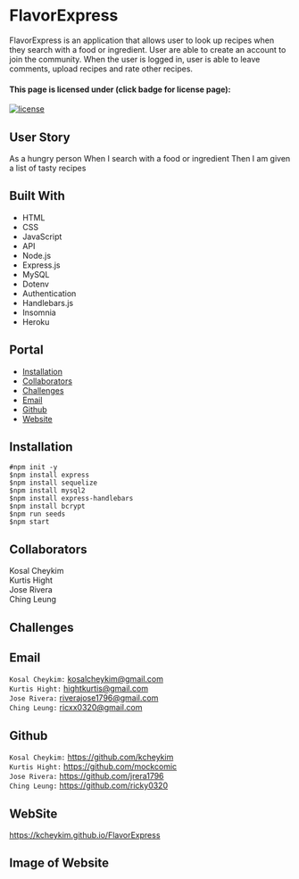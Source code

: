 # FlavorExpress
FlavorExpress is an application that allows user to look up recipes when they search with a food or ingredient. User are able to create an account to join the community. When the user is logged in, user is able to leave comments, upload recipes and rate other recipes.

#### This page is licensed under (click badge for license page): 
[![license](https://img.shields.io/badge/License-MIT-yellow.svg)](https://opensource.org/licenses/MIT)

## User Story
As a hungry person
When I search with a food or ingredient
Then I am given a list of tasty recipes

## Built With
* HTML
* CSS
* JavaScript
* API
* Node.js
* Express.js
* MySQL
* Dotenv
* Authentication
* Handlebars.js
* Insomnia
* Heroku

## Portal
* [Installation](#installation)
* [Collaborators](#collaborators)
* [Challenges](#challenges) 
* [Email](#email)
* [Github](#github)
* [Website](#website)


## Installation
`#npm init -y`<br/>
`$npm install express`<br/>
`$npm install sequelize`<br/>
`$npm install mysql2`<br/>
`$npm install express-handlebars`<br/>
`$npm install bcrypt`<br/>
`$npm run seeds`<br/>
`$npm start`

## Collaborators
Kosal Cheykim<br/>
Kurtis Hight<br/>
Jose Rivera<br/>
Ching Leung

## Challenges


## Email
`Kosal Cheykim:` kosalcheykim@gmail.com<br/>
`Kurtis Hight:` hightkurtis@gmail.com<br/>
`Jose Rivera:` riverajose1796@gmail.com<br/>
`Ching Leung:` ricxx0320@gmail.com

## Github
`Kosal Cheykim:` https://github.com/kcheykim<br/>
`Kurtis Hight:` https://github.com/mockcomic<br/>
`Jose Rivera:` https://github.com/jrera1796<br/>
`Ching Leung:` https://github.com/ricky0320

## WebSite
https://kcheykim.github.io/FlavorExpress

## Image of Website
